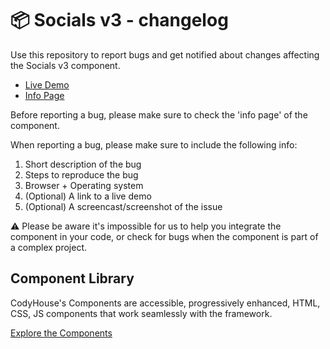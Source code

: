 # 📦 Socials v3 - changelog

Use this repository to report bugs and get notified about changes affecting the Socials v3 component.

- [Live Demo](https://codyhouse.co/ds/components/app/socials-v3)
- [Info Page](https://codyhouse.co/ds/components/info/socials-v3)

Before reporting a bug, please make sure to check the 'info page' of the component. 

When reporting a bug, please make sure to include the following info:

1. Short description of the bug
2. Steps to reproduce the bug
3. Browser + Operating system
4. (Optional) A link to a live demo
5. (Optional) A screencast/screenshot of the issue

⚠️ Please be aware it's impossible for us to help you integrate the component in your code, or check for bugs when the component is part of a complex project.

## Component Library

CodyHouse's Components are accessible, progressively enhanced, HTML, CSS, JS components that work seamlessly with the framework.

[Explore the Components](https://codyhouse.co/ds/components)
